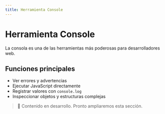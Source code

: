 ```yaml
---
title: Herramienta Console
---
```


# Herramienta Console

La consola es una de las herramientas más poderosas para desarrolladores web.

## Funciones principales

- Ver errores y advertencias
- Ejecutar JavaScript directamente
- Registrar valores con `console.log`
- Inspeccionar objetos y estructuras complejas

> 🚧 Contenido en desarrollo. Pronto ampliaremos esta sección.
